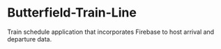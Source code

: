 # Butterfield-Train-Line
Train schedule application that incorporates Firebase to host arrival and departure data.
